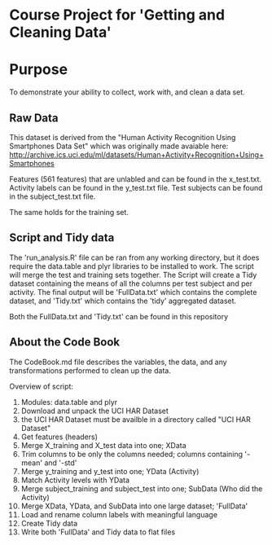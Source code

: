   

Course Project for 'Getting and Cleaning Data'
=========================================

Purpose
=========================================
To demonstrate your ability to collect, work with, and clean a data set.

Raw Data
------------------

This dataset is derived from the "Human Activity Recognition Using Smartphones Data Set" which was originally made avaiable here: http://archive.ics.uci.edu/ml/datasets/Human+Activity+Recognition+Using+Smartphones

Features (561 features) that are unlabled and can be found in the x_test.txt. 
Activity labels can be found in the y_test.txt file.
Test subjects can be found in the subject_test.txt file.

The same holds for the training set.

Script and Tidy data
-------------------------------------
The 'run_analysis.R' file can be ran from any working directory, but it does require the data.table and plyr libraries to be installed to work. The script will merge the test and training sets together. The Script will create a Tidy dataset containing the means of all the columns per test subject and per activity. The final output will be 'FullData.txt' which contains the complete dataset, and 'Tidy.txt' which contains the 'tidy' aggregated dataset.

Both the FullData.txt and 'Tidy.txt' can be found in this repository

About the Code Book
-------------------
The CodeBook.md file describes the variables, the data, and any transformations performed to clean up the data.

Overview of script:
1. Modules: data.table and plyr
2. Download and unpack the UCI HAR Dataset
3. the UCI HAR Dataset must be availble in a directory called "UCI HAR Dataset"
4. Get features (headers)
5. Merge X_training and X_test data into one; XData
6. Trim columns to be only the columns needed; columns containing '-mean' and '-std'
7. Merge y_training and y_test into one; YData (Activity)
8. Match Activity levels with YData
9. Merge subject_training and subject_test into one; SubData  (Who did the Activity)
10. Merge XData, YData, and SubData into one large dataset; 'FullData'
11. Load and rename column labels with meaningful language
12. Create Tidy data
13. Write both 'FullData' and Tidy data to flat files
